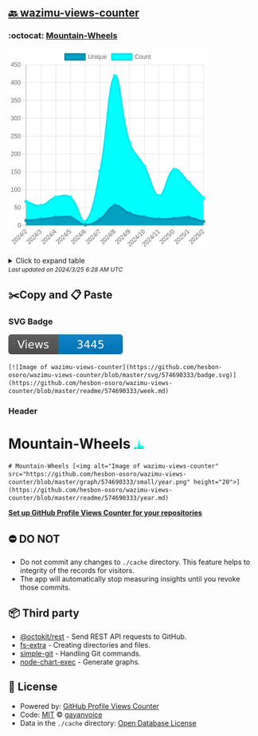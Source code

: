 ## [🔙 wazimu-views-counter](https://github.com/hesbon-osoro/wazimu-views-counter)

### :octocat: [Mountain-Wheels](https://github.com/hesbon-osoro/Mountain-Wheels)
![Image of wazimu-views-counter](https://github.com/hesbon-osoro/wazimu-views-counter/blob/master/graph/574690333/large/year.png)

<details>
	<summary>Click to expand table</summary>
	<h2>:calendar: Year Page Views Table</h2>
<table>
	<tr>
		<th>
			Last Updated
		</th>
		<th>
			Unique
		</th>
		<th>
			Count
		</th>
	</tr>
	<tr>
		<td>
			<code>2024/3/1</code>
		</td>
		<td>
			<code>11</code>
		</td>
		<td>
			<code>77</code>
		</td>
	</tr>
	<tr>
		<td>
			<code>2024/2/1</code>
		</td>
		<td>
			<code>23</code>
		</td>
		<td>
			<code>121</code>
		</td>
	</tr>
	<tr>
		<td>
			<code>2024/1/1</code>
		</td>
		<td>
			<code>20</code>
		</td>
		<td>
			<code>157</code>
		</td>
	</tr>
	<tr>
		<td>
			<code>2023/12/1</code>
		</td>
		<td>
			<code>18</code>
		</td>
		<td>
			<code>83</code>
		</td>
	</tr>
	<tr>
		<td>
			<code>2023/11/1</code>
		</td>
		<td>
			<code>24</code>
		</td>
		<td>
			<code>166</code>
		</td>
	</tr>
	<tr>
		<td>
			<code>2023/10/1</code>
		</td>
		<td>
			<code>34</code>
		</td>
		<td>
			<code>232</code>
		</td>
	</tr>
	<tr>
		<td>
			<code>2023/9/1</code>
		</td>
		<td>
			<code>56</code>
		</td>
		<td>
			<code>419</code>
		</td>
	</tr>
	<tr>
		<td>
			<code>2023/8/1</code>
		</td>
		<td>
			<code>18</code>
		</td>
		<td>
			<code>152</code>
		</td>
	</tr>
	<tr>
		<td>
			<code>2023/7/1</code>
		</td>
		<td>
			<code>2</code>
		</td>
		<td>
			<code>11</code>
		</td>
	</tr>
	<tr>
		<td>
			<code>2023/6/1</code>
		</td>
		<td>
			<code>23</code>
		</td>
		<td>
			<code>79</code>
		</td>
	</tr>
	<tr>
		<td>
			<code>2023/5/1</code>
		</td>
		<td>
			<code>23</code>
		</td>
		<td>
			<code>79</code>
		</td>
	</tr>
	<tr>
		<td>
			<code>2023/4/1</code>
		</td>
		<td>
			<code>18</code>
		</td>
		<td>
			<code>56</code>
		</td>
	</tr>
	<tr>
		<td>
			<code>2023/3/1</code>
		</td>
		<td>
			<code>14</code>
		</td>
		<td>
			<code>67</code>
		</td>
	</tr>
</table>

</details>
<small><i>Last updated on 2024/3/25 6:28 AM UTC</i></small>

## ✂️Copy and 📋 Paste
### SVG Badge
[![Image of wazimu-views-counter](https://github.com/hesbon-osoro/wazimu-views-counter/blob/master/svg/574690333/badge.svg)](https://github.com/hesbon-osoro/wazimu-views-counter/blob/master/readme/574690333/week.md)
```readme
[![Image of wazimu-views-counter](https://github.com/hesbon-osoro/wazimu-views-counter/blob/master/svg/574690333/badge.svg)](https://github.com/hesbon-osoro/wazimu-views-counter/blob/master/readme/574690333/week.md)
```
### Header
# Mountain-Wheels [<img alt="Image of wazimu-views-counter" src="https://github.com/hesbon-osoro/wazimu-views-counter/blob/master/graph/574690333/small/year.png" height="20">](https://github.com/hesbon-osoro/wazimu-views-counter/blob/master/readme/574690333/year.md)
```readme
# Mountain-Wheels [<img alt="Image of wazimu-views-counter" src="https://github.com/hesbon-osoro/wazimu-views-counter/blob/master/graph/574690333/small/year.png" height="20">](https://github.com/hesbon-osoro/wazimu-views-counter/blob/master/readme/574690333/year.md)
```
[**Set up GitHub Profile Views Counter for your repositories**](https://github.com/gayanvoice/github-profile-views-counter)
## ⛔ DO NOT
- Do not commit any changes to `./cache` directory. This feature helps to integrity of the records for visitors.
- The app will automatically stop measuring insights until you revoke those commits.
## 📦 Third party

- [@octokit/rest](https://www.npmjs.com/package/@octokit/rest) - Send REST API requests to GitHub.
- [fs-extra](https://www.npmjs.com/package/fs-extra) - Creating directories and files.
- [simple-git](https://www.npmjs.com/package/simple-git) - Handling Git commands.
- [node-chart-exec](https://www.npmjs.com/package/node-chart-exec) - Generate graphs.
## 📄 License
- Powered by: [GitHub Profile Views Counter](https://github.com/gayanvoice/github-profile-views-counter)
- Code: [MIT](./LICENSE) © [gayanvoice](https://github.com/gayanvoice/github-profile-views-counter)
- Data in the `./cache` directory: [Open Database License](https://opendatacommons.org/licenses/odbl/1-0/)